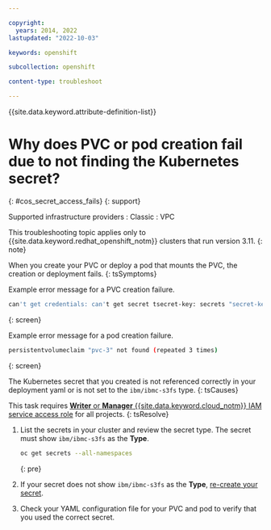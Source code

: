 ```yaml
---

copyright: 
  years: 2014, 2022
lastupdated: "2022-10-03"

keywords: openshift

subcollection: openshift

content-type: troubleshoot

---
```



{{site.data.keyword.attribute-definition-list}}



# Why does PVC or pod creation fail due to not finding the Kubernetes secret?
{: #cos_secret_access_fails}
{: support}

Supported infrastructure providers
:   Classic
:   VPC


This troubleshooting topic applies only to {{site.data.keyword.redhat_openshift_notm}} clusters that run version 3.11.
{: note}




When you create your PVC or deploy a pod that mounts the PVC, the creation or deployment fails.
{: tsSymptoms}

Example error message for a PVC creation failure.

```sh
can't get credentials: can't get secret tsecret-key: secrets "secret-key" not found
```
{: screen}

Example error message for a pod creation failure.

```sh
persistentvolumeclaim "pvc-3" not found (repeated 3 times)
```
{: screen}


The Kubernetes secret that you created is not referenced correctly in your deployment yaml or is not set to the `ibm/ibmc-s3fs` type.
{: tsCauses}


This task requires [**Writer** or **Manager** {{site.data.keyword.cloud_notm}} IAM service access role](/docs/containers?topic=containers-users#checking-perms) for all projects.
{: tsResolve}

1. List the secrets in your cluster and review the secret type. The secret must show `ibm/ibmc-s3fs` as the **Type**.

    ```sh
    oc get secrets --all-namespaces
    ```
    {: pre}

2. If your secret does not show `ibm/ibmc-s3fs` as the **Type**, [re-create your secret](/docs/containers?topic=containers-storage-cos-understand#create_cos_secret).

3. Check your YAML configuration file for your PVC and pod to verify that you used the correct secret.






